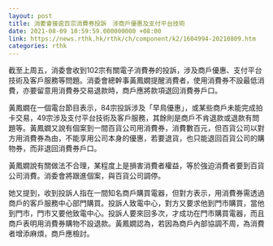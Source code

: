 ```yaml
---
layout: post
title: 消委會接逾百宗消費券投訴　涉商戶優惠及支付平台技術
date: 2021-08-09 10:59:59.000000000 +08:00
link: https://news.rthk.hk/rthk/ch/component/k2/1604994-20210809.htm
categories: rthk
---
```


截至上周五，消委會收到102宗有關電子消費券的投訴，涉及商戶優惠、支付平台技術及客戶服務等問題。消委會總幹事黃鳳嫺提醒消費者，使用消費券不設最低消費，亦要留意用消費券交易退款時，商戶應將款項退回消費券戶口。

黃鳳嫺在一個電台節目表示，84宗投訴涉及「早鳥優惠」，或某些商戶未能完成拍卡交易，49宗涉及支付平台技術及客戶服務，其餘則是商戶不肯退款或退款有問題等。黃鳳嫺又說有個案到一間百貨公司用消費券，消費數百元，但百貨公司以對方用消費券為由，不能享用公司本身的優惠，若要退貨，也只能退回百貨公司的購物券，而非退回消費券戶口。

黃鳳嫺說有關做法不合理，某程度上是損害消費者權益，等於強迫消費者要到百貨公司消費。消委會將跟進個案，與百貨公司調停。

她又提到，收到投訴人指在一間知名商戶購買電器，但對方表示，用消費券需透過商戶的客戶服務中心部門購買。投訴人致電中心，對方又要求他到門市購買，當他到門市，門市又要他致電中心。投訴人要來回多次，才成功在門市購買電器，而且商戶表明用消費券購物不設退款。黃鳳嫺認為，若因為商戶內部協調不周，為消費者增添麻煩，商戶應檢討。
